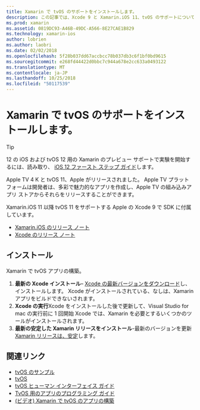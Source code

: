 ```yaml
---
title: Xamarin で tvOS のサポートをインストールします。
description: この記事では、Xcode 9 と Xamarin.iOS 11、tvOS のサポートについて説明し、Xamarin で tvOS アプリを開発する設定を取得する方法に関する簡単な手順について説明します。
ms.prod: xamarin
ms.assetid: 0819DC93-A46B-49DC-A566-8E27CAE1B829
ms.technology: xamarin-ios
author: lobrien
ms.author: laobri
ms.date: 02/02/2018
ms.openlocfilehash: 5f28b037dd67accbcc78b037db3c6f1bf0bd9615
ms.sourcegitcommit: e268fd44422d0bbc7c944a678e2cc633a0493122
ms.translationtype: MT
ms.contentlocale: ja-JP
ms.lasthandoff: 10/25/2018
ms.locfileid: "50117539"
---
```

# <a name="installing-tvos-support-in-xamarin"></a>Xamarin で tvOS のサポートをインストールします。

> [!TIP]
> 12 の iOS および tvOS 12 用の Xamarin のプレビュー サポートで実験を開始するには、読み取り、 [iOS 12 ファースト ステップ ガイド](~/ios/platform/introduction-to-ios12/get-started.md)します。

Apple TV 4 K と tvOS 11、Apple がリリースされました。 Apple TV プラットフォームは開発者は、多彩で魅力的なアプリを作成し、Apple TV の組み込みアプリ ストアからそれらをリリースすることができます。

Xamarin.iOS 11 以降 tvOS 11 をサポートする Apple の Xcode 9 で SDK に付属しています。

- [Xamarin.iOS のリリース ノート](https://developer.xamarin.com/releases/ios/)
- [Xcode のリリース ノート](https://developer.apple.com/library/content/releasenotes/DeveloperTools/RN-Xcode/Chapters/Introduction.html#//apple_ref/doc/uid/TP40001051-CH1-SW876)

## <a name="installation"></a>インストール

Xamarin で tvOS アプリの構築。

1. **最新の Xcode インストール**– [Xcode の最新バージョンをダウンロード](https://developer.apple.com/xcode/download/)し、インストールします。 Xcode がインストールされている、なしは、Xamarin アプリをビルドできないされます。 
2. **Xcode の実行**Xcode をインストールした後で更新して、Visual Studio for mac の実行前に 1 回開始 Xcode では、Xamarin を必要とするいくつかのツールがインストールされます。
3. **最新の安定した Xamarin リリースをインストール**-最新のバージョンを更新[Xamarin リリースは、安定](https://github.com/xamarin/recipes/tree/master/Recipes/cross-platform/ide/change_updates_channel)します。

## <a name="related-links"></a>関連リンク

- [tvOS のサンプル](https://developer.xamarin.com/samples/tvos/all/)
- [tvOS](https://developer.apple.com/tvos/)
- [tvOS ヒューマン インターフェイス ガイド](https://developer.apple.com/tvos/human-interface-guidelines/)
- [TvOS 用のアプリのプログラミング ガイド](https://developer.apple.com/library/prerelease/tvos/documentation/General/Conceptual/AppleTV_PG/)
- [(ビデオ) Xamarin で tvOS のアプリの構築](https://university.xamarin.com/lightninglectures/tvos-with-xamarin)
